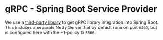 # gRPC - Spring Boot Service Provider

We use a [third-party library](https://github.com/LogNet/grpc-spring-boot-starter) to get gRPC library
integration into Spring Boot. This includes a separate Netty Server that by default runs on port `6565`,
but is configured here with the +1-policy to `6566`.
